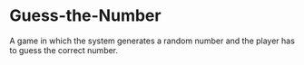 # Guess-the-Number
A game in which the system generates a random number and the player has to guess the correct number.
